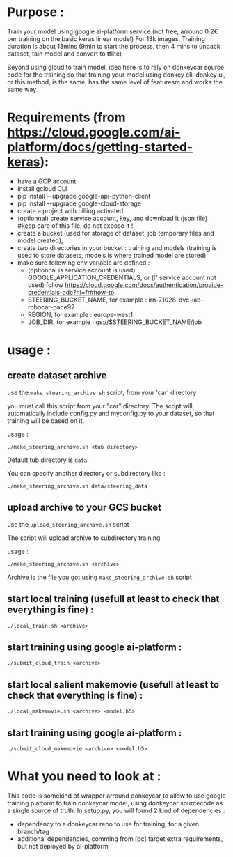 # Purpose :
Train your model using google ai-platform service (not free, arround 0.2€ per training on the basic keras linear model)
For 13k images, Training duration is about 13mins (9min to start the process, then 4 mins to unpack dataset, tain model and convert to tflite)

Beyond using gloud to train model, idea here is to rely on donkeycar source code for the training so that training your model using donkey cli, donkey ui, or this method, is the same, has the same level of featuresm and works the same way.

# Requirements (from https://cloud.google.com/ai-platform/docs/getting-started-keras):
- have a GCP account 
- install gcloud CLI
- pip install --upgrade google-api-python-client
- pip install --upgrade google-cloud-storage
- create a project with billing activated
- (optionnal) create service account, key, and download it (json file) #keep care of this file, do not expose it !
- create a bucket (used for storage of dataset, job temporary files and model created),
- create two directories in your bucket : training and models (training is used to store datasets, models is where trained model are stored)
- make sure following env variable are defined :
    - (optionnal is service account is used) GOOGLE_APPLICATION_CREDENTIALS, or (if service account not used) follow https://cloud.google.com/docs/authentication/provide-credentials-adc?hl=fr#how-to
    - STEERING_BUCKET_NAME, for example : irn-71028-dvc-lab-robocar-pace92
    - REGION, for example : europe-west1
    - JOB_DIR, for example : gs://$STEERING_BUCKET_NAME/job

# usage :

## create dataset archive
use the ```make_steering_archive.sh``` script, from your 'car' directory

you must call this script from your "car" directory. The script will automatically include config.py and myconfig.py to your dataset, so that training will be based on it.

usage : 
```
./make_steering_archive.sh <tub directory>
```

Default tub directory is ```data```.

You can specify another directory or subdirectory like :
```
./make_steering_archive.sh data/steering_data
```

## upload archive to your GCS bucket
use the ```upload_steering_archive.sh``` script

The script will upload archive to subdirectory training

usage : 
```
./make_steering_archive.sh <archive>
```

Archive is the file you got using ```make_steering_archive.sh``` script

## start local training (usefull at least to check that everything is fine) :
```
./local_train.sh <archive>
``` 

## start training using google ai-platform :
```
./submit_cloud_train <archive>
``` 

## start local salient makemovie (usefull at least to check that everything is fine) :
```
./local_makemovie.sh <archive> <model.h5>
``` 

## start training using google ai-platform :
```
./submit_cloud_makemovie <archive> <model.h5>
``` 


# What you need to look at :
This code is somekind of wrapper arround donkeycar to allow to use google training platform to train donkeycar model, using donkeycar sourcecode as a single source of truth. 
In setup.py, you will found 2 kind of dependencies :
- dependency to a donkeycar repo to use for training, for a given branch/tag
- additional dependencies, comming from [pc] target extra requirements, but not deployed by ai-platform  